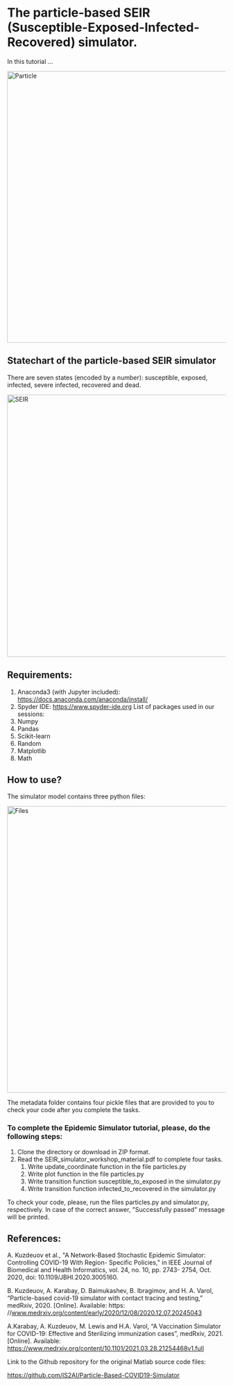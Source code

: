 # The particle-based SEIR (Susceptible-Exposed-Infected-Recovered) simulator.
 
In this tutorial ... 

<img width="626" alt="Particle" src="https://user-images.githubusercontent.com/57977216/129843469-d514ecfe-a637-414e-af0a-ca6f8d6fab42.PNG">

## Statechart of the particle-based SEIR simulator

There are seven states (encoded by a number): susceptible, exposed, infected, severe infected, recovered and dead. 

<img width="605" alt="SEIR" src="https://user-images.githubusercontent.com/57977216/129844735-565a278d-4f62-47ae-85df-b585597f5afe.PNG">


## Requirements:

1. Anaconda3 (with Jupyter included):
 https://docs.anaconda.com/anaconda/install/
2. Spyder IDE:
 https://www.spyder-ide.org
List of packages used in our sessions:
1. Numpy
2. Pandas
3. Scikit-learn
4. Random
5. Matplotlib
7. Math


## How to use? 

The simulator model contains three python files:

<img width="661" alt="Files" src="https://user-images.githubusercontent.com/57977216/129843685-8f8b9a38-5e66-4537-857c-b4c849d41db9.PNG">
 
The metadata folder contains four pickle files that are provided to you to check your code 
after you complete the tasks.

### To complete the Epidemic Simulator tutorial, please, do the following steps:
1. Clone the directory or download in ZIP format.
2. Read the SEIR_simulator_workshop_material.pdf to complete four tasks.
   1. Write update_coordinate function in the file particles.py
   2. Write plot function in the file particles.py
   3. Write transition function susceptible_to_exposed in the simulator.py
   4. Write transition function infected_to_recovered in the simulator.py

To check your code, please, run the files particles.py and simulator.py, respectively. 
In case of the correct answer, "Successfully passed" message will be printed.

## References:


A.	Kuzdeuov et al., "A Network-Based Stochastic Epidemic Simulator: Controlling COVID-19 With Region-	Specific 	Policies," in IEEE Journal of Biomedical and Health Informatics, vol. 24, no. 10, pp. 2743-	2754, Oct. 2020, doi: 	10.1109/JBHI.2020.3005160.

B.	Kuzdeuov, A. Karabay, D. Baimukashev, B. Ibragimov, and H. A. Varol, “Particle-based covid-19 simulator 	with contact 	tracing and testing,” medRxiv, 2020. [Online]. Available: https: 	//www.medrxiv.org/content/early/2020/12/08/2020.12.07.20245043

A.Karabay, A. Kuzdeuov, M. Lewis and H.A. Varol, “A Vaccination Simulator for COVID-19: Effective and    	Sterilizing 	immunization cases”, medRxiv, 2021. [Online]. Available: 	https://www.medrxiv.org/content/10.1101/2021.03.28.21254468v1.full

Link to the Github repository for the original Matlab source code files:

https://github.com/IS2AI/Particle-Based-COVID19-Simulator

